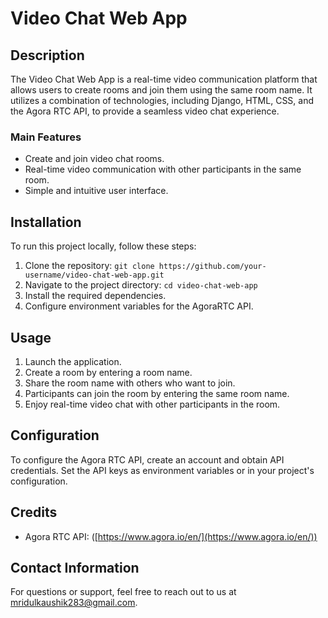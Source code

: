 # Video Chat Web App

## Description

The Video Chat Web App is a real-time video communication platform that allows users to create rooms and join them using the same room name. It utilizes a combination of technologies, including Django, HTML, CSS, and the Agora RTC API, to provide a seamless video chat experience.

### Main Features

- Create and join video chat rooms.
- Real-time video communication with other participants in the same room.
- Simple and intuitive user interface.

## Installation

To run this project locally, follow these steps:

1. Clone the repository: `git clone https://github.com/your-username/video-chat-web-app.git`
2. Navigate to the project directory: `cd video-chat-web-app`
3. Install the required dependencies.
4. Configure environment variables for the AgoraRTC API.

## Usage

1. Launch the application.
2. Create a room by entering a room name.
3. Share the room name with others who want to join.
4. Participants can join the room by entering the same room name.
5. Enjoy real-time video chat with other participants in the room.

## Configuration

To configure the Agora RTC API, create an account and obtain API credentials. Set the API keys as environment variables or in your project's configuration.

## Credits

- Agora RTC API: ([https://www.agora.io/en/](https://www.agora.io/en/))

## Contact Information

For questions or support, feel free to reach out to us at [mridulkaushik283@gmail.com](mailto:mridulkaushik283@gmail.com).

